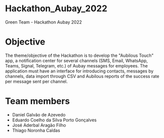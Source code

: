 # Hackathon_Aubay_2022
Green Team - Hackathon Aubay 2022
# Objective
The theme/objective of the Hackathon is to develop the "Aubilous Touch" app, a notification center for several channels (SMS, Email, WhatsApp, Teams, Signal, Telegram, etc.) of Aubay messages for employees. The application must have an interface for introducing contacts, messages by channels, data import through CSV and Aubilous reports of the success rate per message sent per channel.
# Team members
- Daniel Galvão de Azevedo
- Eduardo Coelho da Silva Porto Gonçalves
- José Aderbal Aragão Filho
- Thiago Noronha Caldas
